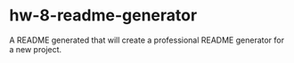 # hw-8-readme-generator
A README generated that will create a professional README generator for a new project.
